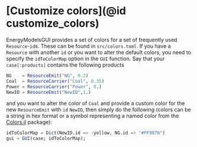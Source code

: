 # [Customize colors](@id customize_colors)

EnergyModelsGUI provides a set of colors for a set of frequently used `Resource`-`id`s. These can be found in `src/colors.toml`. If you have a `Resource` with another `id` or you want to alter the default colors, you need to specify the `idToColorMap` option in the `GUI` function. Say that your `case[:products]` contains the following products
```julia
NG    = ResourceEmit("NG", 0.2)
Coal  = ResourceCarrier("Coal", 0.35)
Power = ResourceCarrier("Power", 0.)
NewID = ResourceEmit("NewID",1.)
```
and you want to alter the color of `Coal` and provide a custom color for the new `ResourceEmit` with `id` `NewID`, then simply do the following (colors can be a string in hex format or a symbol representing a named color from the [Colors.jl](https://gitlab.sintef.no/clean_export/registrycleanexport) package):
```julia
idToColorMap = Dict(NewID.id => :yellow, NG.id => "#FF9876")
gui = GUI(case; idToColorMap);
```
